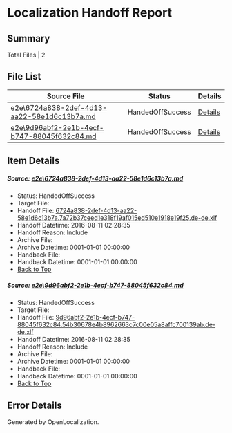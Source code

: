 # <a name='report-top'></a> Localization Handoff Report

## Summary
 Total Files | 2

## File List
 Source File | Status | Details 
 ----------- | ------ | ------- 
 [e2e\6724a838-2def-4d13-aa22-58e1d6c13b7a.md](https://github.com/OpenLocalizationTestOrg/oltest/blob/47d37187ed9388f49c815728b941c977e14aad3c/e2e/6724a838-2def-4d13-aa22-58e1d6c13b7a.md) | HandedOffSuccess | [Details](#d4c70a1d9b31b27b90770ead5aa883df6fe8def82)
 [e2e\9d96abf2-2e1b-4ecf-b747-88045f632c84.md](https://github.com/OpenLocalizationTestOrg/oltest/blob/47d37187ed9388f49c815728b941c977e14aad3c/e2e/9d96abf2-2e1b-4ecf-b747-88045f632c84.md) | HandedOffSuccess | [Details](#00d37ea255e109b0c1e157594155899f92f988174)

## Item Details
##### <a name='d4c70a1d9b31b27b90770ead5aa883df6fe8def82'></a> Source: [e2e\6724a838-2def-4d13-aa22-58e1d6c13b7a.md](https://github.com/OpenLocalizationTestOrg/oltest/blob/47d37187ed9388f49c815728b941c977e14aad3c/e2e/6724a838-2def-4d13-aa22-58e1d6c13b7a.md)
* Status: HandedOffSuccess
* Target File: 
* Handoff File: [6724a838-2def-4d13-aa22-58e1d6c13b7a.7a72b37ceed1e318f19af015ed510e1918e19f25.de-de.xlf](https://github.com/OpenLocalizationTestOrg/olhandoff-e2e/blob/97ef884faed03f0207bda679d44aa0feb31c100a/ol-handoff/OpenLocalizationTestOrg/ol-test-dede/ci/ht/6724a838-2def-4d13-aa22-58e1d6c13b7a.7a72b37ceed1e318f19af015ed510e1918e19f25.de-de.xlf)
* Handoff Datetime: 2016-08-11 02:28:35
* Handoff Reason: Include
* Archive File: 
* Archive Datetime: 0001-01-01 00:00:00
* Handback File: 
* Handback Datetime: 0001-01-01 00:00:00
* [Back to Top](#report-top)

##### <a name='00d37ea255e109b0c1e157594155899f92f988174'></a> Source: [e2e\9d96abf2-2e1b-4ecf-b747-88045f632c84.md](https://github.com/OpenLocalizationTestOrg/oltest/blob/47d37187ed9388f49c815728b941c977e14aad3c/e2e/9d96abf2-2e1b-4ecf-b747-88045f632c84.md)
* Status: HandedOffSuccess
* Target File: 
* Handoff File: [9d96abf2-2e1b-4ecf-b747-88045f632c84.54b30678e4b8962663c7c00e05a8affc700139ab.de-de.xlf](https://github.com/OpenLocalizationTestOrg/olhandoff-e2e/blob/97ef884faed03f0207bda679d44aa0feb31c100a/ol-handoff/OpenLocalizationTestOrg/ol-test-dede/ci/ht/9d96abf2-2e1b-4ecf-b747-88045f632c84.54b30678e4b8962663c7c00e05a8affc700139ab.de-de.xlf)
* Handoff Datetime: 2016-08-11 02:28:35
* Handoff Reason: Include
* Archive File: 
* Archive Datetime: 0001-01-01 00:00:00
* Handback File: 
* Handback Datetime: 0001-01-01 00:00:00
* [Back to Top](#report-top)


## Error Details

Generated by OpenLocalization.
